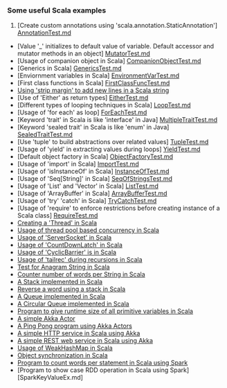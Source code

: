 ### Some useful Scala examples

1.  [Create custom annotations using 'scala.annotation.StaticAnnotation'] [AnnotationTest.md]
-  [Value '_' initializes to default value of variable. Default accessor and mutator methods in an object] [MutatorTest.md]
-  [Usage of companion object in Scala] [CompanionObjectTest.md]
-  [Generics in Scala] [GenericsTest.md]
-  [Enviornment variables in Scala] [EnvironmentVarTest.md]
-  [First class functions in Scala] [FirstClassFuncTest.md]
-  [Using 'strip margin' to add new lines in a Scala string][CustomerRestService.md]
-  [Use of 'Either' as return types] [EitherTest.md]
-  [Different types of looping techniques in Scala] [LoopTest.md]
-  [Usage of 'for each' as loop] [ForEachTest.md]
-  [Keyword 'trait' in Scala is like 'interface' in Java] [MultipleTraitTest.md]
-  [Keyword 'sealed trait' in Scala is like 'enum' in Java] [SealedTraitTest.md]
-  [Use 'tuple' to build abstractions over related values] [TupleTest.md]
-  [Usage of 'yield' in extracting values during loops] [YieldTest.md]
-  [Default object factory in Scala] [ObjectFactoryTest.md]
-  [Usage of 'import' in Scala] [ImportTest.md]
-  [Usage of 'isInstanceOf' in Scala] [InstanceOfTest.md]
-  [Usage of 'Seq[String]' in Scala] [SeqOfStringsTest.md]
-  [Usage of 'List' and 'Vector' in Scala] [ListTest.md]
-  [Usage of 'ArrayBuffer' in Scala] [ArrayBufferTest.md]
-  [Usage of 'try' 'catch' in Scala] [TryCatchTest.md]
-  [Usage of 'require' to enforce restrictions before creating instance of a Scala class] [RequireTest.md]
-  [Creating a 'Thread' in Scala][ThreadTest.md]
-  [Usage of thread pool based concurrency in Scala][NetworkService.md]
-  [Usage of 'ServerSocket' in Scala][NetworkService.md]
-  [Usage of 'CountDownLatch' in Scala][CountDownLatchTest.md]
-  [Usage of 'CyclicBarrier' is in Scala][CyclicBarrierTest.md]
-  [Usage of 'tailrec' during recursions in Scala][FactorialTest.md]
-  [Test for Anagram String in Scala][Anagram.md]
-  [Counter number of words per String in Scala][WordFrequency.md]
-  [A Stack implemented in Scala][Stack.md]
-  [Reverse a word using a stack in Scala][ReverseTheWord.md]
-  [A Queue implemented in Scala][Queue.md]
-  [A Circular Queue implemented in Scala][CircularQueue.md]
-  [Program to give runtime size of all primitive variables in Scala][PrimitiveVarsSizeTest.md]
-  [A simple Akka Actor][HelloActor.md]
-  [A Ping Pong program using Akka Actors][PingPongTest.md]
-  [A simple HTTP service in Scala using Akka][SimpleHttpService.md]
-  [A simple REST web service in Scala using Akka][CustomerRestService.md]
-  [Usage of WeakHashMap in Scala][WeakHashMapTest.md]
-  [Object synchronization in Scala][WeakHashMapTest.md]
-  [Program to count words per statement in Scala using Spark][ScalaWordCount.md]
-  [Program to show case RDD operation in Scala using Spark][SparkKeyValueEx.md]

[AnnotationTest.md]: https://github.com/inbravo/scala-src/blob/master/src/main/scala/com/inbravo/lang/AnnotationTest.scala
[MutatorTest.md]: https://github.com/inbravo/scala-src/blob/master/src/main/scala/com/inbravo/lang/MutatorTest.scala
[EitherTest.md]: https://github.com/inbravo/scala-src/blob/master/src/main/scala/com/inbravo/lang/EitherTest.scala  
[LoopTest.md]: https://github.com/inbravo/scala-src/blob/master/src/main/scala/com/inbravo/lang/LoopTest.scala  
[MultipleTraitTest.md]: https://github.com/inbravo/scala-src/blob/master/src/main/scala/com/inbravo/lang/MultipleTraitTest.scala  
[SealedTraitTest.md]: https://github.com/inbravo/scala-src/blob/master/src/main/scala/com/inbravo/lang/SealedTraitTest.scala 
[TupleTest.md]: https://github.com/inbravo/scala-src/blob/master/src/main/scala/com/inbravo/lang/TupleTest.scala 
[ForEachTest.md]: https://github.com/inbravo/scala-src/blob/master/src/main/scala/com/inbravo/lang/ForEachTest.scala 
[YieldTest.md]: https://github.com/inbravo/scala-src/blob/master/src/main/scala/com/inbravo/lang/ForEachTest.scala 
[ObjectFactoryTest.md]: https://github.com/inbravo/scala-src/blob/master/src/main/scala/com/inbravo/lang/ObjectFactoryTest.scala 
[ImportTest.md]: https://github.com/inbravo/scala-src/blob/master/src/main/scala/com/inbravo/lang/ImportTest.scala 
[InstanceOfTest.md]: https://github.com/inbravo/scala-src/blob/master/src/main/scala/com/inbravo/lang/InstanceOfTest.scala 
[GenericsTest.md]: https://github.com/inbravo/scala-src/blob/master/src/main/scala/com/inbravo/lang/GenericsTest.scala 
[SeqOfStringsTest.md]: https://github.com/inbravo/scala-src/blob/master/src/main/scala/com/inbravo/lang/SeqOfStringsTest.scala 
[ListTest.md]: https://github.com/inbravo/scala-src/blob/master/src/main/scala/com/inbravo/lang/SeqOfStringsTest.scala 
[ArrayBufferTest.md]: https://github.com/inbravo/scala-src/blob/master/src/main/scala/com/inbravo/lang/SeqOfStringsTest.scala 
[CompanionObjectTest.md]: https://github.com/inbravo/scala-src/blob/master/src/main/scala/com/inbravo/lang/CompanionObjectTest.scala 
[MapTest.md]: https://github.com/inbravo/scala-src/blob/master/src/main/scala/com/inbravo/lang/MapTest.scala 
[EnvironmentVarTest.md]: https://github.com/inbravo/scala-src/blob/master/src/main/scala/com/inbravo/lang/EnvironmentVarTest.scala 
[FirstClassFuncTest.md]: https://github.com/inbravo/scala-src/blob/master/src/main/scala/com/inbravo/lang/FirstClassFuncTest.scala 
[TryCatchTest.md]: https://github.com/inbravo/scala-src/blob/master/src/main/scala/com/inbravo/lang/TryCatchTest.scala 
[RequireTest.md]: https://github.com/inbravo/scala-src/blob/master/src/main/scala/com/inbravo/lang/CompanionObjectTest.scala 
[NetworkService.md]: https://github.com/inbravo/scala-src/blob/master/src/main/scala/com/inbravo/concurrency/NetworkService.scala
[ThreadTest.md]: https://github.com/inbravo/scala-src/blob/master/src/main/scala/com/inbravo/concurrency/ThreadTest.scala
[CountDownLatchTest.md]: https://github.com/inbravo/scala-src/blob/master/src/main/scala/com/inbravo/concurrency/CountDownLatchTest.scala
[CyclicBarrierTest.md]: https://github.com/inbravo/scala-src/blob/master/src/main/scala/com/inbravo/concurrency/CyclicBarrierTest.scala
[FactorialTest.md]: https://github.com/inbravo/scala-src/blob/master/src/main/scala/com/inbravo/number/FactorialTest.scala
[Anagram.md]: https://github.com/inbravo/scala-src/blob/master/src/main/scala/com/inbravo/string/Anagram.scala
[WordFrequency.md]: https://github.com/inbravo/scala-src/blob/master/src/main/scala/com/inbravo/string/WordFrequency.scala
[Stack.md]: https://github.com/inbravo/scala-src/blob/master/src/main/scala/com/inbravo/ds/stack/Stack.scala
[ReverseTheWord.md]: https://github.com/inbravo/scala-src/blob/master/src/main/scala/com/inbravo/ds/stack/ReverseTheWord.scala
[Queue.md]: https://github.com/inbravo/scala-src/blob/master/src/main/scala/com/inbravo/ds/queue/Queue.scala
[CircularQueue.md]: https://github.com/inbravo/scala-src/blob/master/src/main/scala/com/inbravo/ds/queue/CircularQueue.scala
[PrimitiveVarsSizeTest.md]: https://github.com/inbravo/scala-src/blob/master/src/main/scala/com/inbravo/memory/PrimitiveVarsSizeTest.scala
[HelloActor.md]: https://github.com/inbravo/scala-src/blob/master/src/main/scala/com/inbravo/akka/basic/HelloActor.scala
[PingPongTest.md]: https://github.com/inbravo/scala-src/blob/master/src/main/scala/com/inbravo/akka/basic/PingPongTest.scala
[SimpleHttpService.md]: https://github.com/inbravo/scala-src/blob/master/src/main/scala/com/inbravo/akka/http/SimpleHttpService.scala
[CustomerRestService.md]: https://github.com/inbravo/scala-src/blob/master/src/main/scala/com/inbravo/akka/http/CustomerRestService.scala
[WeakHashMapTest.md]: https://github.com/inbravo/scala-src/blob/master/src/main/scala/com/inbravo/lang/ref/WeakHashMapTest.scala
[ScalaWordCount.md]: https://github.com/inbravo/scala-src/blob/master/src/main/scala/com/inbravo/spark/ScalaWordCount.scala
[ScalaWordCount.md]: https://github.com/inbravo/scala-src/blob/master/src/main/scala/com/inbravo/spark/SparkKeyValueEx.scala